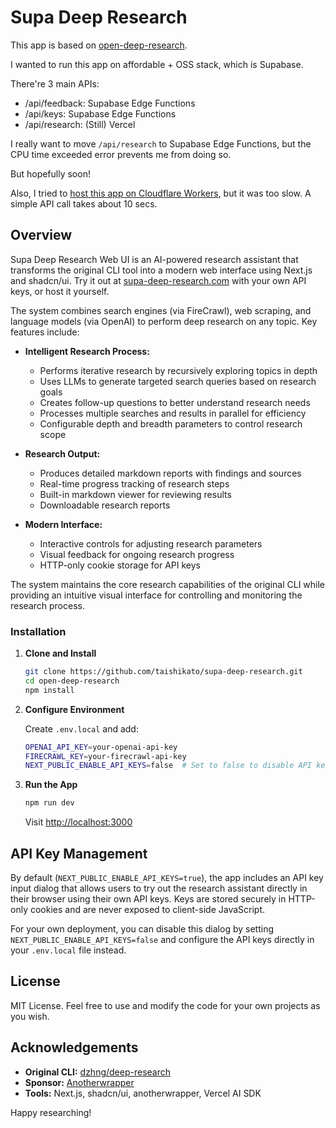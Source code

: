 # Supa Deep Research

This app is based on [open-deep-research](https://github.com/fdarkaou/open-deep-research).

I wanted to run this app on affordable + OSS stack, which is Supabase.

There're 3 main APIs:
- /api/feedback: Supabase Edge Functions
- /api/keys: Supabase Edge Functions
- /api/research: (Still) Vercel

I really want to move `/api/research` to Supabase Edge Functions, but the CPU time exceeded error prevents me from doing so.

But hopefully soon!

Also, I tried to [host this app on Cloudflare Workers](https://x.com/martindonadieu/status/1889630161819074988), but it was too slow. A simple API call takes about 10 secs.

## Overview

Supa Deep Research Web UI is an AI-powered research assistant that transforms the original CLI tool into a modern web interface using Next.js and shadcn/ui. Try it out at [supa-deep-research.com](https://www.supa-deep-research.com) with your own API keys, or host it yourself.

The system combines search engines (via FireCrawl), web scraping, and language models (via OpenAI) to perform deep research on any topic. Key features include:

- **Intelligent Research Process:**

  - Performs iterative research by recursively exploring topics in depth
  - Uses LLMs to generate targeted search queries based on research goals
  - Creates follow-up questions to better understand research needs
  - Processes multiple searches and results in parallel for efficiency
  - Configurable depth and breadth parameters to control research scope

- **Research Output:**

  - Produces detailed markdown reports with findings and sources
  - Real-time progress tracking of research steps
  - Built-in markdown viewer for reviewing results
  - Downloadable research reports

- **Modern Interface:**
  - Interactive controls for adjusting research parameters
  - Visual feedback for ongoing research progress
  - HTTP-only cookie storage for API keys

The system maintains the core research capabilities of the original CLI while providing an intuitive visual interface for controlling and monitoring the research process.


### Installation

1. **Clone and Install**

   ```bash
   git clone https://github.com/taishikato/supa-deep-research.git
   cd open-deep-research
   npm install
   ```

2. **Configure Environment**

   Create `.env.local` and add:

   ```bash
   OPENAI_API_KEY=your-openai-api-key
   FIRECRAWL_KEY=your-firecrawl-api-key
   NEXT_PUBLIC_ENABLE_API_KEYS=false  # Set to false to disable API key dialog
   ```

3. **Run the App**
   ```bash
   npm run dev
   ```
   Visit [http://localhost:3000](http://localhost:3000)

## API Key Management

By default (`NEXT_PUBLIC_ENABLE_API_KEYS=true`), the app includes an API key input dialog that allows users to try out the research assistant directly in their browser using their own API keys. Keys are stored securely in HTTP-only cookies and are never exposed to client-side JavaScript.

For your own deployment, you can disable this dialog by setting `NEXT_PUBLIC_ENABLE_API_KEYS=false` and configure the API keys directly in your `.env.local` file instead.

## License

MIT License. Feel free to use and modify the code for your own projects as you wish.

## Acknowledgements

- **Original CLI:** [dzhng/deep-research](https://github.com/dzhng/deep-research)
- **Sponsor:** [Anotherwrapper](https://anotherwrapper.com)
- **Tools:** Next.js, shadcn/ui, anotherwrapper, Vercel AI SDK

Happy researching!
